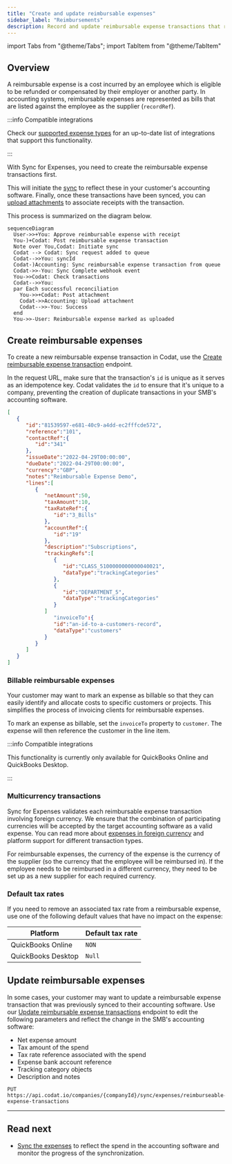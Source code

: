```yaml
---
title: "Create and update reimbursable expenses"
sidebar_label: "Reimbursements"
description: Record and update reimbursable expense transactions that represent your customers' repayable spend
---
```


import Tabs from "@theme/Tabs";
import TabItem from "@theme/TabItem"

## Overview

A reimbursable expense is a cost incurred by an employee which is eligible to be refunded or compensated by their employer or another party. In accounting systems, reimbursable expenses are represented as bills that are listed against the employee as the supplier (`recordRef`).

:::info Compatible integrations

Check our [supported expense types](/expenses/overview#supported-integrations) for an up-to-date list of integrations that support this functionality.

:::

With Sync for Expenses, you need to create the reimbursable expense transactions first. 

This will initiate the [sync](/expenses/sync-process/syncing-expenses) to reflect these in your customer's accounting software. Finally, once these transactions have been synced, you can [upload attachments](/expenses/sync-process/uploading-receipts) to associate receipts with the transaction.

This process is summarized on the diagram below.

``` mermaid
sequenceDiagram
  User->>+You: Approve reimbursable expense with receipt
  You-)+Codat: Post reimbursable expense transaction
  Note over You,Codat: Initiate sync
  Codat --> Codat: Sync request added to queue
  Codat-->>You: syncId
  Codat-)Accounting: Sync reimbursable expense transaction from queue
  Codat->>-You: Sync Complete webhook event
  You->>Codat: Check transactions
  Codat-->>You: 
  par Each successful reconciliation
    You->>+Codat: Post attachment
    Codat->>Accounting: Upload attachment
    Codat-->>-You: Success
  end
  You->>-User: Reimbursable expense marked as uploaded
```

## Create reimbursable expenses

To create a new reimbursable expense transaction in Codat, use the [Create reimbursable expense transaction](/sync-for-expenses-api#/operations/create-reimbursable-expense-transaction) endpoint. 

In the request URL, make sure that the transaction's `id` is unique as it serves as an idempotence key. Codat validates the `id` to ensure that it's unique to a company, preventing the creation of duplicate transactions in your SMB's accounting software. 

```json title="Reimbursable expense request body"
[
   {
      "id":"81539597-e681-40c9-a4dd-ec2fffcde572",
      "reference":"101",
      "contactRef":{
         "id":"341"
      },
      "issueDate":"2022-04-29T00:00:00",
      "dueDate":"2022-04-29T00:00:00",
      "currency":"GBP",
      "notes":"Reimbursable Expense Demo",
      "lines":[
         {
            "netAmount":50,
            "taxAmount":10,
            "taxRateRef":{
               "id":"3_Bills"
            },
            "accountRef":{
               "id":"19"
            },
            "description":"Subscriptions",
            "trackingRefs":[
               {
                  "id":"CLASS_5100000000000040021",
                  "dataType":"trackingCategories"
               },
               {
                  "id":"DEPARTMENT_5",
                  "dataType":"trackingCategories"
               }
            ]
               "invoiceTo":{
               "id":"an-id-to-a-customers-record",
               "dataType":"customers"
            }
         }
      ]
   }
]
```

### Billable reimbursable expenses

Your customer may want to mark an expense as billable so that they can easily identify and allocate costs to specific customers or projects. This simplifies the process of invoicing clients for reimbursable expenses.

To mark an expense as billable, set the `invoiceTo` property to `customer`. The expense will then reference the customer in the line item.

:::info Compatible integrations

This functionality is currently only available for QuickBooks Online and QuickBooks Desktop. 

:::

### Multicurrency transactions

Sync for Expenses validates each reimbursable expense transaction involving foreign currency. We ensure that the combination of participating currencies will be accepted by the target accounting software as a valid expense. You can read more about [expenses in foreign currency](/expenses/fx-management) and platform support for different transaction types.

For reimbursable expenses, the currency of the expense is the currency of the supplier (so the currency that the employee will be reimbursed in). If the employee needs to be reimbursed in a different currency, they need to be set up as a new supplier for each required currency.

### Default tax rates

If you need to remove an associated tax rate from a reimbursable expense, use one of the following default values that have no impact on the expense:

| Platform          | Default tax rate                 |
|-------------------|----------------------------------|
| QuickBooks Online | `NON`                            |
| QuickBooks Desktop| `Null`                            |

## Update reimbursable expenses

In some cases, your customer may want to update a reimbursable expense transaction that was previously synced to their accounting software. Use our [Update reimbursable expense transactions](/sync-for-expenses-api#/operations/update-reimbursable-expense-transaction) endpoint to edit the following parameters and reflect the change in the SMB's accounting software: 

- Net expense amount 
- Tax amount of the spend
- Tax rate reference associated with the spend
- Expense bank account reference
- Tracking category objects
- Description and notes

```http title="Update an expense transaction"
PUT  https://api.codat.io/companies/{companyId}/sync/expenses/reimburseable-expense-transactions
```

---
## Read next

- [Sync the expenses](/expenses/sync-process/syncing-expenses) to reflect the spend in the accounting software and monitor the progress of the synchronization.

